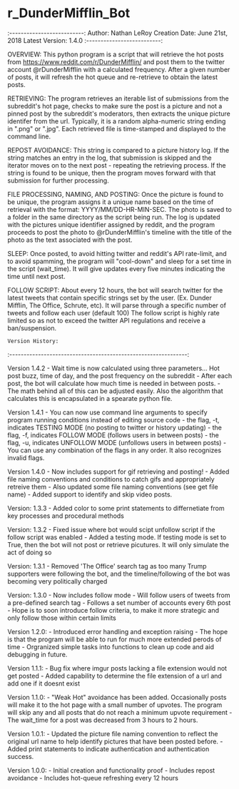 # r_DunderMifflin_Bot
:--------------------------:
Author: Nathan LeRoy
Creation Date: June 21st, 2018
Latest Version: 1.4.0
:--------------------------:

OVERVIEW:
This python program is a script that will retrieve the hot posts from https://www.reddit.com/r/DunderMifflin/ and post them to the twitter account @rDunderMifflin with a calculated frequency. After a given number of posts, it will refresh the hot queue and re-retrieve to obtain the latest posts.

RETRIEVING:
The program retrieves an iterable list of submissions from the subreddit's hot page, checks to make sure the post is a picture and not a pinned post by the subreddit's moderators, then extracts the unique picture identifer from the url. Typically, it is a random alpha-numeric string ending in ".png" or ".jpg". Each retrieved file is time-stamped and displayed to the command line.

REPOST AVOIDANCE:
This string is compared to a picture history log. If the string matches an entry in the log, that submission is skipped and the iterator moves on to the next post - repeating the retrieving process. If the string is found to be unique, then the program moves forward with that submission for further processing.


FILE PROCESSING, NAMING, AND POSTING:
Once the picture is found to be unique, the program assigns it a unique name based on the time of retrieval with the format:
YYYY/MM/DD-HR-MIN-SEC. The photo is saved to a folder in the same directory as the script being run. The log is updated with the pictures unique identifier assigned by reddit, and the program proceeds to post the photo to @rDunderMifflin's timeline with the title of the photo as the text associated with the post.

SLEEP:
Once posted, to avoid hitting twitter and reddit's API rate-limit, and to avoid spamming, the program will "cool-down" and sleep for a set time in the script (wait_time). It will give updates every five minutes indicating the time until next post.

FOLLOW SCRIPT:
About every 12 hours, the bot will search twitter for the latest tweets that contain specific strings set by the user. (Ex. Dunder Mifflin, The Office, Schrute, etc). It will parse through a specific number of tweets and follow each user (default 100)
The follow script is highly rate limited so as not to exceed the twitter API regulations and receive a ban/suspension.

	Version History:
:--------------------------------------------------------------:

Version 1.4.2
	- Wait time is now calculated using three parameters... Hot post buzz, time of day, and the post frequency on the subreddit
	- After each post, the bot will calculate how much time is needed in between posts.
	- The math behind all of this can be adjusted easily. Also the algorithm that calculates this is encapsulated in a spearate python file.

Version 1.4.1
	- You can now use command line arguments to specify program running conditions instead of editing source code
	- the flag, -t, indicates TESTING MODE (no posting to twitter or history updating)
	- the flag, -f, indicates FOLLOW MODE (follows users in between posts)
	- the flag, -u, indicates UNFOLLOW MODE (unfollows users in between posts)
	- You can use any combination of the flags in any order. It also recognizes invalid flags.

Version 1.4.0
	- Now includes support for gif retrieving and posting!
	- Added file naming conventions and conditions to catch gifs and appropriately retreive them
	- Also updated some file naming conventions (see get file name)
	- Added support to identify and skip video posts. 

Version: 1.3.3
	- Added color to some print statements to differnetiate from key processes and procedural
	  methods

Version: 1.3.2
	- Fixed issue where bot would scipt unfollow script if the follow script was enabled
	- Added a testing mode. If testing mode is set to True, then the bot will not post or retrieve
	  picutures. It will only simulate the act of doing so

Version: 1.3.1
	- Removed 'The Office' search tag as too many Trump supporters were following the bot,
	and the timeline/following of the bot was becoming very politically charged

Version: 1.3.0
	- Now includes follow mode
	- Will follow users of tweets from a pre-defined search tag
	- Follows a set number of accounts every 6th post
	- Hope is to soon introduce follow criteria, to make it more strategic and only follow those within certain limits

Version 1.2.0:
	- Introduced error handling and exception raising
	- The hope is that the program will be able to run for much more extended perods of time
	- Orgranized simple tasks into functions to clean up code and aid debugging in future.

Version 1.1.1:
	- Bug fix where imgur posts lacking a file extension would not get posted
    - Added capability to determine the file extension of a url and add one if it doesnt
      exist

Version 1.1.0:
	- "Weak Hot" avoidance has been added. Occasionally posts will make it to the
	   hot page with a small number of upvotes. The program will skip any and all
	   posts that do not reach a minimum upvote requirement
	-  The wait_time for a post was decreased from 3 hours to 2 hours.

Version 1.0.1:
    - Updated the picture file naming convention to reflect the original url name
	  to help identify pictures that have been posted before.
    - Added print statements to indicate authentication and authentication success.

Version 1.0.0:
	- Initial creation and functionality proof
	- Includes repost avoidance
	- Includes hot-queue refreshing every 12 hours
